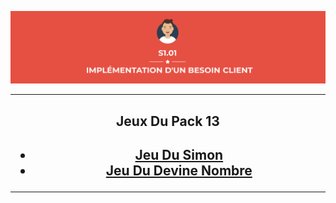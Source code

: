 <p align="center">
    <img width = 900px src="https://github.com/TomPlanche/S1.01/blob/main/vignette.jpeg">
</p>


<hr>

<div align="center">

<h2 align="center">Jeux Du Pack 13<h2>



* [Jeu Du Simon](https://github.com/TomPlanche/S1.01/tree/main/jeu%20du%20simon)
* [Jeu Du Devine Nombre](https://github.com/TomPlanche/S1.01/tree/main/devine%20nombre)

</div>

<hr>
